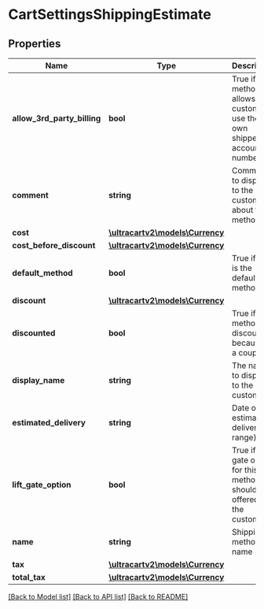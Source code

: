 # CartSettingsShippingEstimate

## Properties
Name | Type | Description | Notes
------------ | ------------- | ------------- | -------------
**allow_3rd_party_billing** | **bool** | True if this method allows the customer to use their own shipper account number | [optional] 
**comment** | **string** | Comment to display to the customer about this method | [optional] 
**cost** | [**\ultracartv2\models\Currency**](Currency.md) |  | [optional] 
**cost_before_discount** | [**\ultracartv2\models\Currency**](Currency.md) |  | [optional] 
**default_method** | **bool** | True if this is the default method | [optional] 
**discount** | [**\ultracartv2\models\Currency**](Currency.md) |  | [optional] 
**discounted** | **bool** | True if this method is discounted because of a coupon | [optional] 
**display_name** | **string** | The name to display to the customer | [optional] 
**estimated_delivery** | **string** | Date of the estimated delivery (or range) | [optional] 
**lift_gate_option** | **bool** | True if a lift gate option for this method should be offered to the customer | [optional] 
**name** | **string** | Shipping method name | [optional] 
**tax** | [**\ultracartv2\models\Currency**](Currency.md) |  | [optional] 
**total_tax** | [**\ultracartv2\models\Currency**](Currency.md) |  | [optional] 

[[Back to Model list]](../README.md#documentation-for-models) [[Back to API list]](../README.md#documentation-for-api-endpoints) [[Back to README]](../README.md)


